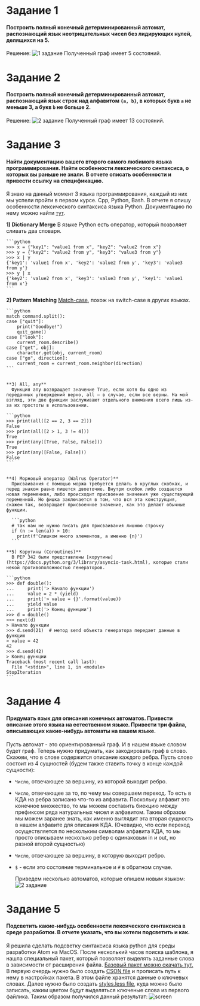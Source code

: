 # Задание 1

#### Построить полный конечный детерминированный автомат, распознающий язык неотрицательных чисел без лидирующих нулей, делящихся на 5.

  Решение: ![1 задание](1-DFA.jpeg) Полученный граф имеет 5 состояний.

# Задание 2

#### Построить полный конечный детерминированный автомат, распознающий язык строк над алфавитом `{a, b}`, в которых букв `a` не меньше 3, а букв `b` не больше 2.

  Решение: ![2 задание](2-DFA.jpeg) Полученный граф имеет 13 состояний.

# Задание 3

#### Найти документацию вашего второго самого любимого языка программирования. Найти особенности лексического синтаксиса, о которых вы раньше не знали. В отчете описать особенности и привести ссылку на спецификацию.

  Я знаю на данный момент 3 языка программирования, каждый из них мы успели пройти в первом курсе. Cpp, Python, Bash. В отчете я опишу особенности лексического синтаксиса языка Python. Документацию по нему можно найти [тут](https://docs.python.org/3/).

  **1) Dictionary Merge**
    В языке Python есть оператор, который позволяет сливать два словаря.

    ```python
    >>> x = {"key1": "value1 from x", "key2": "value2 from x"}
    >>> y = {"key2": "value2 from y", "key3": "value3 from y"}
    >>> x | y
    {'key1': 'value1 from x', 'key2': 'value2 from y', 'key3': 'value3 from y'}
    >>> y | x
    {'key2': 'value2 from x', 'key3': 'value3 from y', 'key1': 'value1 from x'}
    ```

  **2) Pattern Matching**
    [Match-case](https://www.python.org/dev/peps/pep-0636/), похож на switch-case в других языках.

    ```python
    match command.split():
    case ["quit"]:
        print("Goodbye!")
        quit_game()
    case ["look"]:
        current_room.describe()
    case ["get", obj]:
        character.get(obj, current_room)
    case ["go", direction]:
        current_room = current_room.neighbor(direction)
    ```


    **3) All, any**
      Функция any возвращает значение True, если хотя бы одно из переданных утверждений верно, all – в случае, если все верны. На мой взгляд, эти две функции заслуживают отдельного внимания всего лишь из-за их простоты в использовании.

    ```python
    >>> print(all([2 == 2, 3 == 2]))
    False
    >>> print(all([2 > 1, 3 != 4]))
    True
    >>> print(any([True, False, False]))
    True
    >>> print(any([False, False]))
    False
    ```


    **4) Моржовый оператор (Walrus Operator)**
      Присваивания с помощью моржа требуется делать в круглых скобках, и перед знаком равно пишется двоеточие. Внутри скобок либо создается новая переменная, либо происходит присвоение значения уже существующий переменной. Но фишка заключается в том, что вся эта конструкция, скажем так, возвращает присвоенное значение, как это делают обычные функции.

      ```python
      # так нам не нужно писать для присваивания лишнюю строчку
      if (n := len(a)) > 10:
        print(f'Слишком много элементов, а именно {n}')
      ```

    **5) Корутины (Coroutines)**
      В PEP 342 были представлены [корутины](https://docs.python.org/3/library/asyncio-task.html), которые стали некой противоположностью генераторов.

    ```python
    >>> def double():
    ...     print('> Начало функции')
    ...     value = 2 * (yield)
    ...     print('> value = {}'.format(value))
    ...     yield value
    ...     print('> Конец функции')
    >>> d = double()
    >>> next(d)
    > Начало функции
    >>> d.send(21)  # метод send объекта генератора передает данные в функцию
    > value = 42
    42
    >>> d.send(42)
    > Конец функции
    Traceback (most recent call last):
      File "<stdin>", line 1, in <module>
    StopIteration
    ```

# Задание 4

#### Придумать язык для описания конечных автоматов. Привести описание этого языка на естественном языке. Привести три файла, описывающих какие-нибудь автоматы на вашем языке.

  Пусть автомат - это ориентированный граф. И в нашем языке словом будет граф. Теперь нужно придумать, как закодировать граф в слово. Скажем, что в слове содержится описание каждого ребра. Пусть слово состоит из 4 сущностей (будем также ставить точку в конце каждой сущности):

-   `Число`, отвечающее за вершину, из которой выходит ребро.
-   `Число`, отвечающее за то, по чему мы совершаем переход. То есть в КДА на ребра записано что-то из алфавита. Поскольку алфавит это конечное множество, то мы можем составить биекцию между префиксом ряда натуральных чисел и алфавитом. Таким образом мы можем заранее знать, как именно выглядит эта вторая сущность в нашем алфавите для описания КДА. (Очевидно, что если переход осуществляется по нескольким символам алфавита КДА, то мы просто описываем несколько ребер с одинаковым in и out, но разной второй сущностью)
-   `Число`, отвечающее за вершину, в которую выходит ребро.
-   `$` - если это состояние терминальное и `#` в обратном случае.

    Приведем несколько автоматов, которые опишем новым языком: ![2 задание](4-example.jpeg)

# Задание 5

#### Подсветить какие-нибудь особенности лексического синтаксиса в среде разработки. В отчете указать, что вы хотели подсветить и как.

  Я решила сделать подсветку синтаксиса языка python для среды разработки Atom на MacOS. После несколький часов поиска шаблона, я нашла специальный пакет, который позволяет выделять заданные слова в зависимости от расширения файла. [Базовый пакет можно скачать тут.](https://github.com/BlueSilverCat/highlight-registered-keyword)
  В первую очердь нужно было создать [CSON file](sample-config.cson) и прописать путь к нему в настройках пакета. В этом файле хранятся данные о ключевых словах. Далее нужно было создать [styles.less file](highlight-registered-keyword-), куда можно было записать, каким цветом будут выделяться ключеные слова из первого файлика.
  Таким образом получился данный результат: ![screen](5-screen.png)

